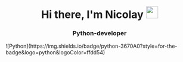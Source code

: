 <h1 align="center">Hi there, I'm Nicolay
<img src="https://github.com/blackcater/blackcater/raw/main/images/Hi.gif" height="32"/></h1>
<h3 align="center">Python-developer</h3>
![Python](https://img.shields.io/badge/python-3670A0?style=for-the-badge&logo=python&logoColor=ffdd54)
